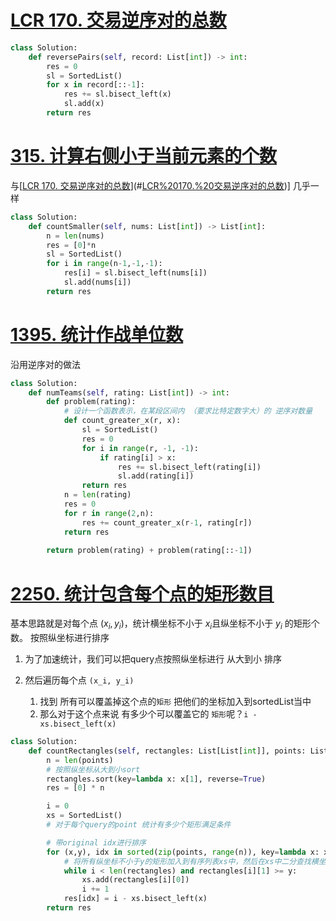 # [LCR 170. 交易逆序对的总数](https://leetcode.cn/problems/shu-zu-zhong-de-ni-xu-dui-lcof/)
```python
class Solution:
    def reversePairs(self, record: List[int]) -> int:
        res = 0
        sl = SortedList()
        for x in record[::-1]:
            res += sl.bisect_left(x)
            sl.add(x)
        return res
```

# [315. 计算右侧小于当前元素的个数](https://leetcode.cn/problems/count-of-smaller-numbers-after-self/)
与[[LCR 170. 交易逆序对的总数](https://leetcode.cn/problems/shu-zu-zhong-de-ni-xu-dui-lcof/)](#[LCR%20170.%20交易逆序对的总数](https%20//leetcode.cn/problems/shu-zu-zhong-de-ni-xu-dui-lcof/))] 几乎一样
```python
class Solution:
    def countSmaller(self, nums: List[int]) -> List[int]:
        n = len(nums)
        res = [0]*n
        sl = SortedList()
        for i in range(n-1,-1,-1):
            res[i] = sl.bisect_left(nums[i])
            sl.add(nums[i])
        return res
```

# [1395. 统计作战单位数](https://leetcode.cn/problems/count-number-of-teams/)
沿用逆序对的做法
```python
class Solution:
    def numTeams(self, rating: List[int]) -> int:
        def problem(rating):
            # 设计一个函数表示，在某段区间内 （要求比特定数字大）的 逆序对数量
            def count_greater_x(r, x):
                sl = SortedList()
                res = 0
                for i in range(r, -1, -1):
                    if rating[i] > x:
                        res += sl.bisect_left(rating[i])
                        sl.add(rating[i])
                return res
            n = len(rating)
            res = 0
            for r in range(2,n):
                res += count_greater_x(r-1, rating[r])
            return res
        
        return problem(rating) + problem(rating[::-1])
```

# [2250. 统计包含每个点的矩形数目](https://leetcode.cn/problems/count-number-of-rectangles-containing-each-point/)
基本思路就是对每个点 $(x_i,y_i)$，统计横坐标不小于 $x_i$且纵坐标不小于 $y_i$​ 的矩形个数。
按照纵坐标进行排序

1. 为了加速统计，我们可以把query点按照纵坐标进行 从大到小 排序

2. 然后遍历每个点 `(x_i, y_i)`
   1. 找到 所有可以覆盖掉这个点的`矩形` 把他们的坐标加入到sortedList当中
   2. 那么对于这个点来说 有多少个可以覆盖它的 `矩形`呢？`i - xs.bisect_left(x)`

```python
class Solution:
    def countRectangles(self, rectangles: List[List[int]], points: List[List[int]]) -> List[int]:
        n = len(points)
        # 按照纵坐标从大到小sort
        rectangles.sort(key=lambda x: x[1], reverse=True)
        res = [0] * n

        i = 0
        xs = SortedList()
        # 对于每个query的point 统计有多少个矩形满足条件

        # 带original idx进行排序
        for (x,y), idx in sorted(zip(points, range(n)), key=lambda x: x[0][1], reverse=True):
            # 将所有纵坐标不小于y的矩形加入到有序列表xs中，然后在xs中二分查找横坐标不小于x的矩形数量
            while i < len(rectangles) and rectangles[i][1] >= y:
                xs.add(rectangles[i][0])
                i += 1
            res[idx] = i - xs.bisect_left(x)
        return res
```